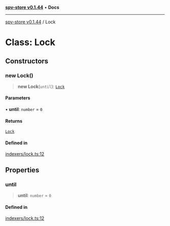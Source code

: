 [**spv-store v0.1.44**](../README.md) • **Docs**

***

[spv-store v0.1.44](../globals.md) / Lock

# Class: Lock

## Constructors

### new Lock()

> **new Lock**(`until`): [`Lock`](Lock.md)

#### Parameters

• **until**: `number` = `0`

#### Returns

[`Lock`](Lock.md)

#### Defined in

[indexers/lock.ts:12](https://github.com/bitcoin-sv/spv-store/blob/e3a78734f6050d5b58a2dfc50b2ef9975d4564de/src/indexers/lock.ts#L12)

## Properties

### until

> **until**: `number` = `0`

#### Defined in

[indexers/lock.ts:12](https://github.com/bitcoin-sv/spv-store/blob/e3a78734f6050d5b58a2dfc50b2ef9975d4564de/src/indexers/lock.ts#L12)
